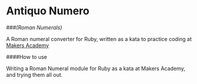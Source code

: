 Antiquo Numero
==============
###*(Roman Numerals)*

A Roman numeral converter for Ruby, written as a kata to practice coding at [Makers Academy](http://www.makersacademy.com/)

####How to use

Writing a Roman Numeral module for Ruby as a kata at Makers Academy, and trying
them all out.
